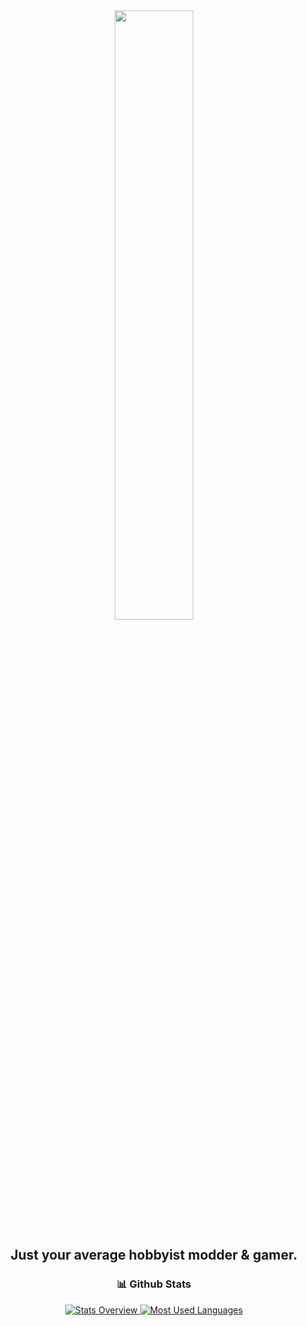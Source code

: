 <div align="center">
  <a href="https://apexmodder.xyz/"><img width="50%" height="50%" src="https://i.imgur.com/pc4HkGz.png"></a>
</div>
<h2 align="center">Just your average hobbyist modder & gamer.</h2>

<div align="center">
<h3>📊 Github Stats</h3>
<a href='https://github.com/ApexModder/github-stats-transparent'>
  
![Stats Overview](https://raw.githubusercontent.com/ApexModder/github-stats-transparent/output/generated/overview.svg)
![Most Used Languages](https://raw.githubusercontent.com/ApexModder/github-stats-transparent/output/generated/languages.svg)

</a>
</div>
